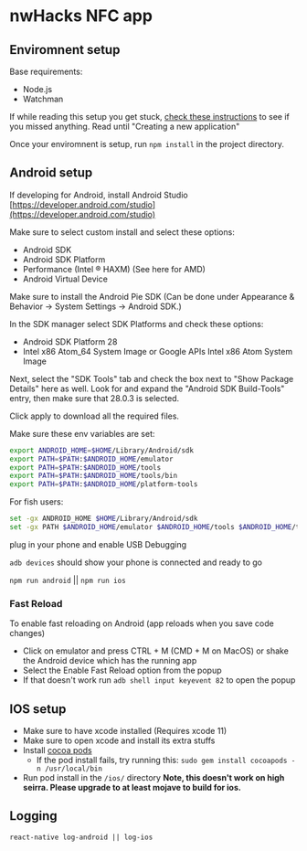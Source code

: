 # nwHacks NFC app

## Enviromnent setup

Base requirements:
- Node.js
- Watchman

If while reading this setup you get stuck, [check these instructions](https://facebook.github.io/react-native/docs/getting-started.html#android-development-environment) to see if you missed anything. Read until "Creating a new application"

Once your enviromnent is setup, run `npm install` in the project directory.

## Android setup

If developing for Android, install Android Studio [https://developer.android.com/studio](https://developer.android.com/studio)

Make sure to select custom install and select these options:
- Android SDK
- Android SDK Platform
- Performance (Intel ® HAXM) (See here for AMD)
- Android Virtual Device

Make sure to install the Android Pie SDK (Can be done under Appearance & Behavior → System Settings → Android SDK.)

In the SDK manager select SDK Platforms and check these options:
- Android SDK Platform 28
- Intel x86 Atom_64 System Image or Google APIs Intel x86 Atom System Image

Next, select the "SDK Tools" tab and check the box next to "Show Package Details" here as well. Look for and expand the "Android SDK Build-Tools" entry, then make sure that 28.0.3 is selected.

Click apply to download all the required files.

Make sure these env variables are set:
```bash
export ANDROID_HOME=$HOME/Library/Android/sdk
export PATH=$PATH:$ANDROID_HOME/emulator
export PATH=$PATH:$ANDROID_HOME/tools
export PATH=$PATH:$ANDROID_HOME/tools/bin
export PATH=$PATH:$ANDROID_HOME/platform-tools
```
For fish users:
```bash
set -gx ANDROID_HOME $HOME/Library/Android/sdk
set -gx PATH $ANDROID_HOME/emulator $ANDROID_HOME/tools $ANDROID_HOME/tools/bin $ANDROID_HOME/platform-tools $PATH
```

plug in your phone and enable USB Debugging

`adb devices` should show your phone is connected and ready to go

`npm run android` || `npm run ios`

### Fast Reload

To enable fast reloading on Android (app reloads when you save code changes)
- Click on emulator and press CTRL + M (CMD + M on MacOS) or shake the Android device which has the running app
- Select the Enable Fast Reload option from the popup
- If that doesn't work run `adb shell input keyevent 82` to open the popup


## IOS setup
- Make sure to have xcode installed (Requires xcode 11)
- Make sure to open xcode and install its extra stuffs
- Install [cocoa pods](https://cocoapods.org/)
    - If the pod install fails, try running this: `sudo gem install cocoapods -n /usr/local/bin`
- Run pod install in the `/ios/` directory
**Note, this doesn't work on high seirra. Please upgrade to at least mojave to build for ios.**

## Logging
`react-native log-android || log-ios` 
